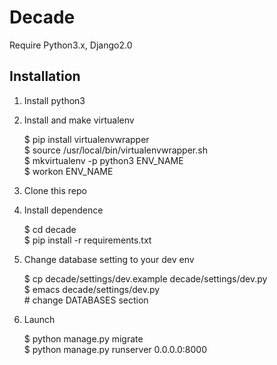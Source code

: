 # Decade

Require Python3.x, Django2.0

## Installation

1. Install python3
  
2. Install and make virtualenv

    $ pip install virtualenvwrapper  
    $ source /usr/local/bin/virtualenvwrapper.sh  
    $ mkvirtualenv -p python3 ENV_NAME  
    $ workon ENV_NAME  

3. Clone this repo

4. Install dependence

    $ cd decade  
    $ pip install -r requirements.txt  

5. Change database setting to your dev env

    $ cp decade/settings/dev.example decade/settings/dev.py  
    $ emacs decade/settings/dev.py  
    \# change DATABASES section  

6. Launch

    $ python manage.py migrate  
    $ python manage.py runserver 0.0.0.0:8000  



 

